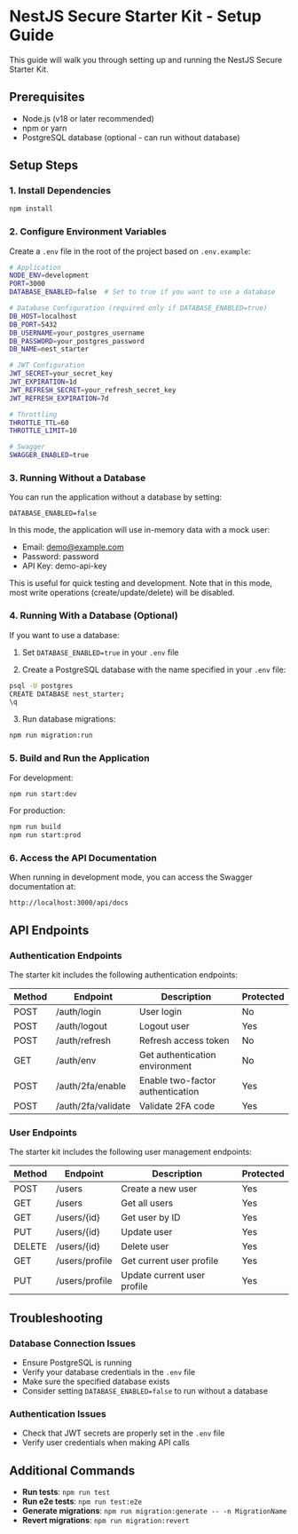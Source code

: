 # NestJS Secure Starter Kit - Setup Guide

This guide will walk you through setting up and running the NestJS Secure Starter Kit.

## Prerequisites

- Node.js (v18 or later recommended)
- npm or yarn
- PostgreSQL database (optional - can run without database)

## Setup Steps

### 1. Install Dependencies

```bash
npm install
```

### 2. Configure Environment Variables

Create a `.env` file in the root of the project based on `.env.example`:

```bash
# Application
NODE_ENV=development
PORT=3000
DATABASE_ENABLED=false  # Set to true if you want to use a database

# Database Configuration (required only if DATABASE_ENABLED=true)
DB_HOST=localhost
DB_PORT=5432
DB_USERNAME=your_postgres_username
DB_PASSWORD=your_postgres_password
DB_NAME=nest_starter

# JWT Configuration
JWT_SECRET=your_secret_key
JWT_EXPIRATION=1d
JWT_REFRESH_SECRET=your_refresh_secret_key
JWT_REFRESH_EXPIRATION=7d

# Throttling
THROTTLE_TTL=60
THROTTLE_LIMIT=10

# Swagger
SWAGGER_ENABLED=true
```

### 3. Running Without a Database

You can run the application without a database by setting:

```
DATABASE_ENABLED=false
```

In this mode, the application will use in-memory data with a mock user:
- Email: demo@example.com
- Password: password
- API Key: demo-api-key

This is useful for quick testing and development. Note that in this mode, most write operations (create/update/delete) will be disabled.

### 4. Running With a Database (Optional)

If you want to use a database:

1. Set `DATABASE_ENABLED=true` in your `.env` file

2. Create a PostgreSQL database with the name specified in your `.env` file:

```bash
psql -U postgres
CREATE DATABASE nest_starter;
\q
```

3. Run database migrations:

```bash
npm run migration:run
```

### 5. Build and Run the Application

For development:
```bash
npm run start:dev
```

For production:
```bash
npm run build
npm run start:prod
```

### 6. Access the API Documentation

When running in development mode, you can access the Swagger documentation at:
```
http://localhost:3000/api/docs
```

## API Endpoints

### Authentication Endpoints

The starter kit includes the following authentication endpoints:

| Method | Endpoint             | Description                     | Protected |
|--------|----------------------|---------------------------------|-----------|
| POST   | /auth/login          | User login                      | No        |
| POST   | /auth/logout         | Logout user                     | Yes       |
| POST   | /auth/refresh        | Refresh access token            | No        |
| GET    | /auth/env            | Get authentication environment  | No        |
| POST   | /auth/2fa/enable     | Enable two-factor authentication| Yes       |
| POST   | /auth/2fa/validate   | Validate 2FA code               | Yes       |

### User Endpoints

The starter kit includes the following user management endpoints:

| Method | Endpoint             | Description                     | Protected |
|--------|----------------------|---------------------------------|-----------|
| POST   | /users               | Create a new user               | Yes       |
| GET    | /users               | Get all users                   | Yes       |
| GET    | /users/{id}          | Get user by ID                  | Yes       |
| PUT    | /users/{id}          | Update user                     | Yes       |
| DELETE | /users/{id}          | Delete user                     | Yes       |
| GET    | /users/profile       | Get current user profile        | Yes       |
| PUT    | /users/profile       | Update current user profile     | Yes       |

## Troubleshooting

### Database Connection Issues

- Ensure PostgreSQL is running
- Verify your database credentials in the `.env` file
- Make sure the specified database exists
- Consider setting `DATABASE_ENABLED=false` to run without a database

### Authentication Issues

- Check that JWT secrets are properly set in the `.env` file
- Verify user credentials when making API calls

## Additional Commands

- **Run tests**: `npm run test`
- **Run e2e tests**: `npm run test:e2e`
- **Generate migrations**: `npm run migration:generate -- -n MigrationName`
- **Revert migrations**: `npm run migration:revert` 